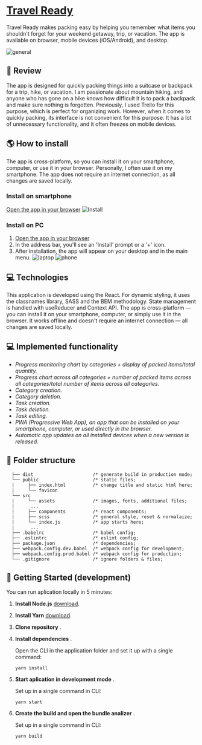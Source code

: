 # [Travel Ready ](https://grenvals.github.io/TravelReady/index.html)
Travel Ready makes packing easy by helping you remember what items you shouldn't forget for your weekend getaway, trip, or vacation. The app is available on browser, mobile devices (iOS/Android), and desktop.

   ![general](https://user-images.githubusercontent.com/40334272/90871711-2bf77200-e3a4-11ea-85f5-158ee7639aa3.png)


## 📱 Review

   The app is designed for quickly packing things into a suitcase or backpack for a trip, hike, or vacation. I am passionate about mountain hiking, and anyone who has gone on a hike knows how difficult it is to pack a backpack and make sure nothing is forgotten. Previously, I used Trello for this purpose, which is perfect for organizing work. However, when it comes to quickly packing, its interface is not convenient for this purpose. It has a lot of unnecessary functionality, and it often freezes on mobile devices.

## 🌎 How to install
   The app is cross-platform, so you can install it on your smartphone, computer, or use it in your browser. Personally, I often use it on my smartphone. The app does not require an internet connection, as all changes are saved locally.
   ###  Install on smartphone
   [Open the app in your browser](https://grenvals.github.io/TravelReady/index.html)
   ![Install](https://user-images.githubusercontent.com/40334272/90870949-ff8f2600-e3a2-11ea-9d66-4cfd3ed77224.png)
   ###  Install on PC
   1.  [Open the app in your browser](https://grenvals.github.io/TravelReady/index.html)
   2. In the address bar, you'll see an 'Install' prompt or a '+' icon.
   3. After installation, the app will appear on your desktop and in the main menu.
   ![laptop](https://user-images.githubusercontent.com/40334272/90871374-ac69a300-e3a3-11ea-97ed-9673716a3a7d.png)
   ![phone](https://user-images.githubusercontent.com/40334272/90870654-8f80a000-e3a2-11ea-92d6-b337657f29df.png)

## 💻 Technologies
   This application is developed using the React. For dynamic styling, it uses the classnames library, SASS and the BEM methodology. State management is handled with useReducer and Context API. The app is cross-platform — you can install it on your smartphone, computer, or simply use it in the browser. It works offline and doesn't require an internet connection — all changes are saved locally.

## 💻 Implemented functionality
   - *Progress monitoring chart by categories + display of packed items/total quantity.*
   - *Progress chart across all categories + number of packed items across all categories/total number of items across all categories.*
   - *Category creation.*
   - *Category deletion.*
   - *Task creation.*
   - *Task deletion.*
   - *Task editing.*
   - *PWA (Progressive Web App), an app that can be installed on your smartphone, computer, or used directly in the browser.*
   - *Automatic app updates on all installed devices when a new version is released.*

## 📂 Folder structure

 ```
   ├── dist                      /* generate build in production mode;
   └── public                    /* static files;
   |     ├── index.html          /* change title and static html here;
   |     └── favicon
   └── src
   |     └── assets              /* images, fonts, additional files;
   |      ...
   |     ├── components          /* react components;
   |     ├── scss                /* general style, reset & normalaize;
   |     └── index.js            /* app starts here;
   |      ...
   ├── .babelrc                  /* babel config;
   ├── .eslintrc                 /* eslint config;
   ├── package.json              /* dependencies;
   ├── webpack.config.dev.babel  /* webpack config for development;
   ├── webpack.config.prod.babel /* webpack config for production;
   └── .gitignore                /* ignore folders & files;

```

## 🚀 Getting Started (development)
You can run aplication locally in 5 minutes:
1. **Install Node.js** [download](https://nodejs.org/en/).
2. **Install Yarn** [download](https://classic.yarnpkg.com/en/docs/install#windows-stable).
3. **Clone repository** .
4. **Install dependencies** .

   Open the CLI in the application folder and set it up with a single command:

   ```shell
   yarn install

   ```
5. **Start aplication in development mode** .

   Set up in a single command in CLI:

   ```shell
   yarn start

   ```
6. **Create the build and open the bundle analizer** .

   Set up in a single command in CLI:

   ```shell
   yarn build

   ```

